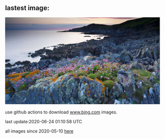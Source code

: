 ## lastest image:
![](images/BullPoint.jpg)

use github actions to download www.bing.com images.

last update:2020-06-24 01:10:58 UTC

all images since 2020-05-10 [here](https://github.com/counter2015/bing-daily-images/tree/master/images) 
